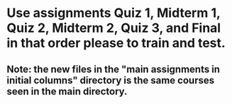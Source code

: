 # Use assignments Quiz 1, Midterm 1, Quiz 2, Midterm 2, Quiz 3, and Final in that order please to train and test.

## Note: the new files in the "main assignments in initial columns" directory is the same courses seen in the main directory.
